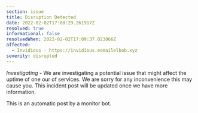 ```yaml
---
section: issue
title: Disruption Detected
date: 2022-02-02T17:08:29.261917Z
resolved: true
informational: false
resolvedWhen: 2022-02-02T17:09:37.023866Z
affected:
  - Invidious - https://invidious.esmailelbob.xyz
severity: disrupted
---
```

*Investigating* - We are investigating a potential issue that might affect the uptime of one our of services. We are sorry for any inconvenience this may cause you. This incident post will be updated once we have more information.

This is an automatic post by a monitor bot.
        